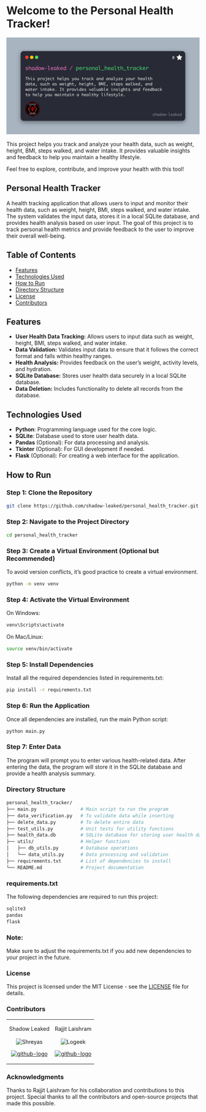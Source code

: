 # Welcome to the Personal Health Tracker!

<div align="center">
  <img src="./Images/image.jpg" width="auto" alt="preview">
</div>


This project helps you track and analyze your health data, such as weight, height, BMI, steps walked, and water intake. It provides valuable insights and feedback to help you maintain a healthy lifestyle. 

Feel free to explore, contribute, and improve your health with this tool!


## Personal Health Tracker

A health tracking application that allows users to input and monitor their health data, such as weight, height, BMI, steps walked, and water intake. The system validates the input data, stores it in a local SQLite database, and provides health analysis based on user input. The goal of this project is to track personal health metrics and provide feedback to the user to improve their overall well-being.

## Table of Contents

- [Features](#features)
- [Technologies Used](#technologies-used)
- [How to Run](#how-to-run)
- [Directory Structure](#directory-structure)
- [License](#license)
- [Contributors](#contributors)

## Features

- **User Health Data Tracking:** Allows users to input data such as weight, height, BMI, steps walked, and water intake.
- **Data Validation:** Validates input data to ensure that it follows the correct format and falls within healthy ranges.
- **Health Analysis:** Provides feedback on the user’s weight, activity levels, and hydration.
- **SQLite Database:** Stores user health data securely in a local SQLite database.
- **Data Deletion:** Includes functionality to delete all records from the database.

## Technologies Used

- **Python**: Programming language used for the core logic.
- **SQLite**: Database used to store user health data.
- **Pandas** (Optional): For data processing and analysis.
- **Tkinter** (Optional): For GUI development if needed.
- **Flask** (Optional): For creating a web interface for the application.

## How to Run

### Step 1: Clone the Repository
```bash
git clone https://github.com/shadow-leaked/personal_health_tracker.git
```
### Step 2: Navigate to the Project Directory
```bash
cd personal_health_tracker
```
### Step 3: Create a Virtual Environment (Optional but Recommended)
To avoid version conflicts, it’s good practice to create a virtual environment.

```bash
python -m venv venv
```
### Step 4: Activate the Virtual Environment
On Windows:
```bash
venv\Scripts\activate
```
On Mac/Linux:

```bash
source venv/bin/activate
```
### Step 5: Install Dependencies
Install all the required dependencies listed in requirements.txt:

```bash
pip install -r requirements.txt
```
### Step 6: Run the Application
Once all dependencies are installed, run the main Python script:

```bash
python main.py
```
### Step 7: Enter Data
The program will prompt you to enter various health-related data. After entering the data, the program will store it in the SQLite database and provide a health analysis summary.

### Directory Structure
```bash
personal_health_tracker/
├── main.py                # Main script to run the program
├── data_verification.py   # To validate data while inserting
├── delete_data.py         # To delete entire data
├── test_utils.py          # Unit tests for utility functions
├── health_data.db         # SQLite database for storing user health data
├── utils/                 # Helper functions
│   ├── db_utils.py        # Database operations
│   └── data_utils.py      # Data processing and validation
├── requirements.txt       # List of dependencies to install
└── README.md              # Project documentation
```
### requirements.txt
The following dependencies are required to run this project:

```bash
sqlite3
pandas
flask
```
### Note:
Make sure to adjust the requirements.txt if you add new dependencies to your project in the future.

### License
This project is licensed under the MIT License - see the [LICENSE](LICENSE) file for details.

### Contributors

<table>
<td><p align="center">Shadow Leaked<br><br><img src = "https://avatars.githubusercontent.com/u/127888199?s=400&u=d3dc33664bae2bfcb48af9966a19fe4fc687ca96&v=4"  height="120" alt="Shreyas"></p><p align="center"><a href = "https://github.com/shadow-leaked"><img src = "http://www.iconninja.com/files/241/825/211/round-collaboration-social-github-code-circle-network-icon.svg" width="42" height = "42" alt="github-logo"/></a></p></td>

<td><p align="center">Rajjit Laishram<br><br><img src = "https://avatars.githubusercontent.com/u/131738761?v=4"  height="120" alt="Logeek"></p><p align="center"><a href = "https://github.com/rajjitlai"><img src = "http://www.iconninja.com/files/241/825/211/round-collaboration-social-github-code-circle-network-icon.svg" width="42" height = "42" alt="github-logo"/></a></p>
</td>
</table>

### Acknowledgments
Thanks to Rajjit Laishram for his collaboration and contributions to this project.
Special thanks to all the contributors and open-source projects that made this possible.